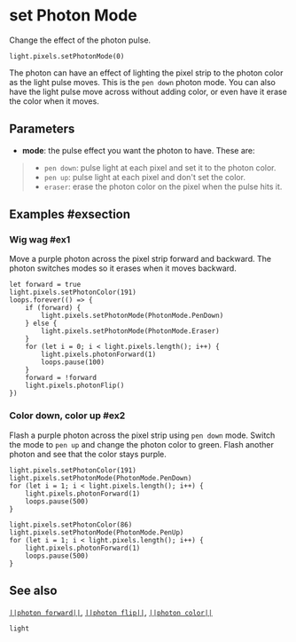 # set Photon Mode

Change the effect of the photon pulse.

```sig
light.pixels.setPhotonMode(0)
```

The photon can have an effect of lighting the pixel strip to the photon color as the
light pulse moves. This is the `pen down` photon mode. You can also have the light pulse
move across without adding color, or even have it erase the color when it moves.

## Parameters

* **mode**: the pulse effect you want the photon to have. These are:
> * `pen down`: pulse light at each pixel and set it to the photon color.
> * `pen up`: pulse light at each pixel and don't set the color.
> * `eraser`: erase the photon color on the pixel when the pulse hits it.

## Examples #exsection

### Wig wag #ex1

Move a purple photon across the pixel strip forward and backward. The photon switches modes
so it erases when it moves backward.

```blocks
let forward = true
light.pixels.setPhotonColor(191)
loops.forever(() => {
    if (forward) {
        light.pixels.setPhotonMode(PhotonMode.PenDown)
    } else {
        light.pixels.setPhotonMode(PhotonMode.Eraser)
    }
    for (let i = 0; i < light.pixels.length(); i++) {
        light.pixels.photonForward(1)
        loops.pause(100)
    }
    forward = !forward
    light.pixels.photonFlip()
})
```

### Color down, color up #ex2

Flash a purple photon across the pixel strip using `pen down` mode. Switch the mode to
`pen up` and change the photon color to green. Flash another photon and see that the
color stays purple.

```blocks
light.pixels.setPhotonColor(191)
light.pixels.setPhotonMode(PhotonMode.PenDown)
for (let i = 1; i < light.pixels.length(); i++) {
    light.pixels.photonForward(1)
    loops.pause(500)
}

light.pixels.setPhotonColor(86)
light.pixels.setPhotonMode(PhotonMode.PenUp)
for (let i = 1; i < light.pixels.length(); i++) {
    light.pixels.photonForward(1)
    loops.pause(500)
}
```

## See also

[``||photon forward||``](/reference/light/photon-forward),
[``||photon flip||``](/reference/light/photon-flip),
[``||photon color||``](/reference/light/set-photon-color)

```package
light
```


